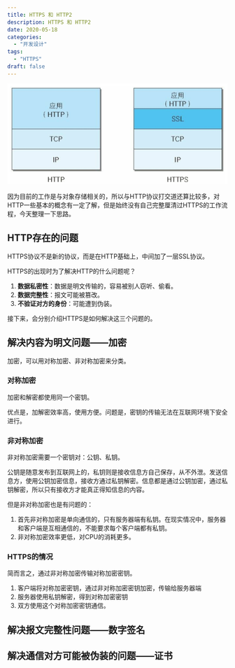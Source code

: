 ```yaml
---
title: HTTPS 和 HTTP2
description: HTTPS 和 HTTP2
date: 2020-05-18
categories:
  - "开发设计"
tags:
  - "HTTPS"
draft: false
---
```

![20200727220356](https://raw.githubusercontent.com/hujianxin/pico/master/img/20200727220356.png)

因为目前的工作是与对象存储相关的，所以与HTTP协议打交道还算比较多，对HTTP一些基本的概念有一定了解，但是始终没有自己完整厘清过HTTPS的工作流程，今天整理一下思路。<!--more-->

## HTTP存在的问题
HTTPS协议不是新的协议，而是在HTTP基础上，中间加了一层SSL协议。

HTTPS的出现时为了解决HTTP的什么问题呢？
1. **数据私密性**：数据是明文传输的，容易被别人窃听、偷看。
2. **数据完整性**：报文可能被篡改。
3. **不验证对方的身份**：可能遭到伪装。

接下来，会分别介绍HTTPS是如何解决这三个问题的。

## 解决内容为明文问题——加密
加密，可以用对称加密、非对称加密来分类。

### 对称加密
加密和解密都使用同一个密钥。

优点是，加解密效率高，使用方便。问题是，密钥的传输无法在互联网环境下安全进行。

### 非对称加密
非对称加密需要一个密钥对：公钥、私钥。

公钥是随意发布到互联网上的，私钥则是接收信息方自己保存，从不外泄。发送信息方，使用公钥加密信息，接收方通过私钥解密。信息都是通过公钥加密，通过私钥解密，所以只有接收方才能真正得知信息的内容。

但是非对称加密也是有问题的：
1. 首先非对称加密是单向通信的，只有服务器端有私钥。在现实情况中，服务器和客户端是互相通信的，不能要求每个客户端都有私钥。
2. 非对称加密效率更低，对CPU的消耗更多。

### HTTPS的情况
简而言之，通过非对称加密传输对称加密密钥。

1. 客户端将对称加密密钥，通过非对称加密密钥加密，传输给服务器端
2. 服务器使用私钥解密，得到对称加密密钥
3. 双方使用这个对称加密密钥通信。

## 解决报文完整性问题——数字签名

## 解决通信对方可能被伪装的问题——证书